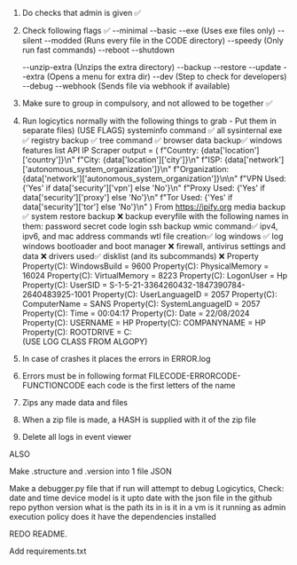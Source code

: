 1) Do checks that admin is given ✅
2) Check following flags ✅
    --minimal
    --basic
    --exe (Uses exe files only)
    --silent
    --modded (Runs every file in the CODE directory)
    --speedy (Only run fast commands)
        --reboot
        --shutdown

    --unzip-extra (Unzips the extra directory)
    --backup
    --restore
    --update
    --extra (Opens a menu for extra dir)
    --dev (Step to check for developers)
    --debug
    --webhook (Sends file via webhook if available)

3) Make sure to group in compulsory, and not allowed to be together ✅

4) Run logicytics normally with the following things to grab - Put them in separate files)
(USE FLAGS)
        systeminfo command ✅
        all sysinternal exe ✅
        registry backup ✅
        tree command ✅
        browser data backup✅
        windows features list
        API IP Scraper
                    output = (
                        f"Country: {data['location']['country']}\n"
                        f"City: {data['location']['city']}\n"
                        f"ISP: {data['network']['autonomous_system_organization']}\n"
                        f"Organization: {data['network']['autonomous_system_organization']}\n\n"
                        f"VPN Used: {'Yes' if data['security']['vpn'] else 'No'}\n"
                        f"Proxy Used: {'Yes' if data['security']['proxy'] else 'No'}\n"
                        f"Tor Used: {'Yes' if data['security']['tor'] else 'No'}\n"
                    )
                    From https://ipify.org
        media backup ✅
        system restore backup ❌
        backup everyfile with the following names in them: password secret code login
        ssh backup
        wmic command✅
        ipv4, ipv6, and mac address commands
        wtl file creation✅
        log windows ✅
        log windows bootloader and boot manager ❌
        firewall, antivirus settings and data ❌
        drivers used✅
        disklist (and its subcommands) ❌
        Property
           Property(C): WindowsBuild = 9600
           Property(C): PhysicalMemory = 16024
           Property(C): VirtualMemory = 8223
           Property(C): LogonUser = Hp
           Property(C): UserSID = S-1-5-21-3364260432-1847390784-2640483925-1001
           Property(C): UserLanguageID = 2057
           Property(C): ComputerName = SANS
           Property(C): SystemLanguageID = 2057
           Property(C): Time = 00:04:17
           Property(C): Date = 22/08/2024
           Property(C): USERNAME = HP
           Property(C): COMPANYNAME = HP
           Property(C): ROOTDRIVE = C:\
       (USE LOG CLASS FROM ALGOPY)

5) In case of crashes it places the errors in ERROR.log
6) Errors must be in following format
    FILECODE-ERRORCODE-FUNCTIONCODE
    each code is the first letters of the name
7) Zips any made data and files
8) When a zip file is made, a HASH is supplied with it of the zip file
9) Delete all logs in event viewer

ALSO

Make .structure and .version into 1 file JSON

Make a debugger.py file that if run will attempt to debug Logicytics,
Check:
    date and time
    device model
    is it upto date with the json file in the github repo
    python version
    what is the path its in
    is it in a vm
    is it running as admin
    execution policy
    does it have the dependencies installed

REDO README.

Add requirements.txt